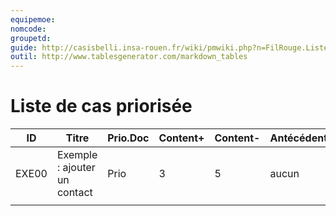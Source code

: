 ```yaml
---
equipemoe: 
nomcode: 
groupetd: 
guide: http://casisbelli.insa-rouen.fr/wiki/pmwiki.php?n=FilRouge.ListeCasPriorisee
outil: http://www.tablesgenerator.com/markdown_tables
---
```

# Liste de cas priorisée

| ID    | Titre                        | Prio.Doc | Content+ | Content- | Antécédents | Format | Maquette |
|-------|------------------------------|----------|----------|----------|-------------|--------|----------|
| EXE00 | Exemple : ajouter un contact | Prio     | 3        | 5        | aucun       | COK    | 1        |
|       |                              |          |          |          |             |        |          |
